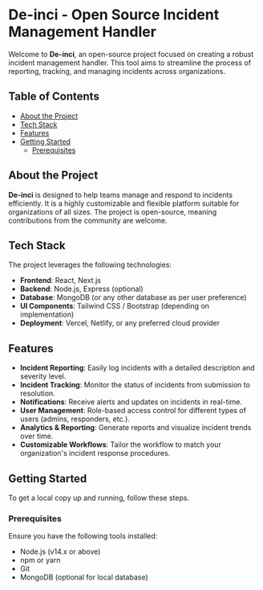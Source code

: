 # De-inci - Open Source Incident Management Handler

Welcome to **De-inci**, an open-source project focused on creating a robust incident management handler. This tool aims to streamline the process of reporting, tracking, and managing incidents across organizations.

## Table of Contents

- [About the Project](#about-the-project)
- [Tech Stack](#tech-stack)
- [Features](#features)
- [Getting Started](#getting-started)
  - [Prerequisites](#prerequisites)

## About the Project

**De-inci** is designed to help teams manage and respond to incidents efficiently. It is a highly customizable and flexible platform suitable for organizations of all sizes. The project is open-source, meaning contributions from the community are welcome.

## Tech Stack

The project leverages the following technologies:

- **Frontend**: React, Next.js
- **Backend**: Node.js, Express (optional)
- **Database**: MongoDB (or any other database as per user preference)
- **UI Components**: Tailwind CSS / Bootstrap (depending on implementation)
- **Deployment**: Vercel, Netlify, or any preferred cloud provider

## Features

- **Incident Reporting**: Easily log incidents with a detailed description and severity level.
- **Incident Tracking**: Monitor the status of incidents from submission to resolution.
- **Notifications**: Receive alerts and updates on incidents in real-time.
- **User Management**: Role-based access control for different types of users (admins, responders, etc.).
- **Analytics & Reporting**: Generate reports and visualize incident trends over time.
- **Customizable Workflows**: Tailor the workflow to match your organization's incident response procedures.

## Getting Started

To get a local copy up and running, follow these steps.

### Prerequisites

Ensure you have the following tools installed:

- Node.js (v14.x or above)
- npm or yarn
- Git
- MongoDB (optional for local database)
